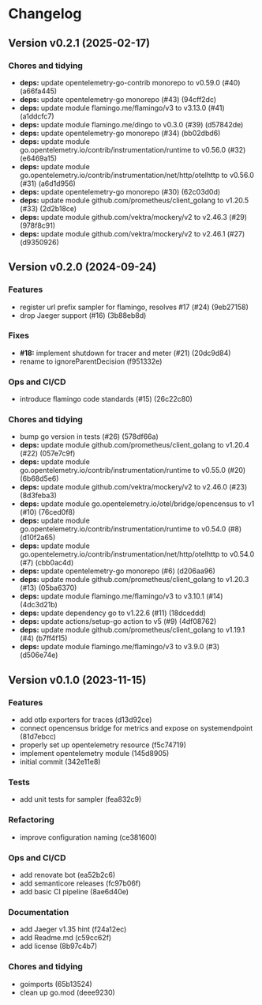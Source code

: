 # Changelog

## Version v0.2.1 (2025-02-17)

### Chores and tidying

- **deps:** update opentelemetry-go-contrib monorepo to v0.59.0 (#40) (a66fa445)
- **deps:** update opentelemetry-go monorepo (#43) (94cff2dc)
- **deps:** update module flamingo.me/flamingo/v3 to v3.13.0 (#41) (a1ddcfc7)
- **deps:** update module flamingo.me/dingo to v0.3.0 (#39) (d57842de)
- **deps:** update opentelemetry-go monorepo (#34) (bb02dbd6)
- **deps:** update module go.opentelemetry.io/contrib/instrumentation/runtime to v0.56.0 (#32) (e6469a15)
- **deps:** update module go.opentelemetry.io/contrib/instrumentation/net/http/otelhttp to v0.56.0 (#31) (a6d1d956)
- **deps:** update opentelemetry-go monorepo (#30) (62c03d0d)
- **deps:** update module github.com/prometheus/client_golang to v1.20.5 (#33) (2d2b18ce)
- **deps:** update module github.com/vektra/mockery/v2 to v2.46.3 (#29) (978f8c91)
- **deps:** update module github.com/vektra/mockery/v2 to v2.46.1 (#27) (d9350926)

## Version v0.2.0 (2024-09-24)

### Features

- register url prefix sampler for flamingo, resolves #17 (#24) (9eb27158)
- drop Jaeger support (#16) (3b88eb8d)

### Fixes

- **#18:** implement shutdown for tracer and meter (#21) (20dc9d84)
- rename to ignoreParentDecision (f951332e)

### Ops and CI/CD

- introduce flamingo code standards (#15) (26c22c80)

### Chores and tidying

- bump go version in tests (#26) (578df66a)
- **deps:** update module github.com/prometheus/client_golang to v1.20.4 (#22) (057e7c9f)
- **deps:** update module go.opentelemetry.io/contrib/instrumentation/runtime to v0.55.0 (#20) (6b68d5e6)
- **deps:** update module github.com/vektra/mockery/v2 to v2.46.0 (#23) (8d3feba3)
- **deps:** update module go.opentelemetry.io/otel/bridge/opencensus to v1 (#10) (76ced0f8)
- **deps:** update module go.opentelemetry.io/contrib/instrumentation/runtime to v0.54.0 (#8) (d10f2a65)
- **deps:** update module go.opentelemetry.io/contrib/instrumentation/net/http/otelhttp to v0.54.0 (#7) (cbb0ac4d)
- **deps:** update opentelemetry-go monorepo (#6) (d206aa96)
- **deps:** update module github.com/prometheus/client_golang to v1.20.3 (#13) (05ba6370)
- **deps:** update module flamingo.me/flamingo/v3 to v3.10.1 (#14) (4dc3d21b)
- **deps:** update dependency go to v1.22.6 (#11) (18dceddd)
- **deps:** update actions/setup-go action to v5 (#9) (4df08762)
- **deps:** update module github.com/prometheus/client_golang to v1.19.1 (#4) (b7ff4f15)
- **deps:** update module flamingo.me/flamingo/v3 to v3.9.0 (#3) (d506e74e)

## Version v0.1.0 (2023-11-15)

### Features

- add otlp exporters for traces (d13d92ce)
- connect opencensus bridge for metrics and expose on systemendpoint (81d7ebcc)
- properly set up opentelemetry resource (f5c74719)
- implement opentelemetry module (145d8905)
- initial commit (342e11e8)

### Tests

- add unit tests for sampler (fea832c9)

### Refactoring

- improve configuration naming (ce381600)

### Ops and CI/CD

- add renovate bot (ea52b2c6)
- add semanticore releases (fc97b06f)
- add basic CI pipeline (8ae6d40e)

### Documentation

- add Jaeger v1.35 hint (f24a12ec)
- add Readme.md (c59cc62f)
- add license (8b97c4b7)

### Chores and tidying

- goimports (65b13524)
- clean up go.mod (deee9230)

